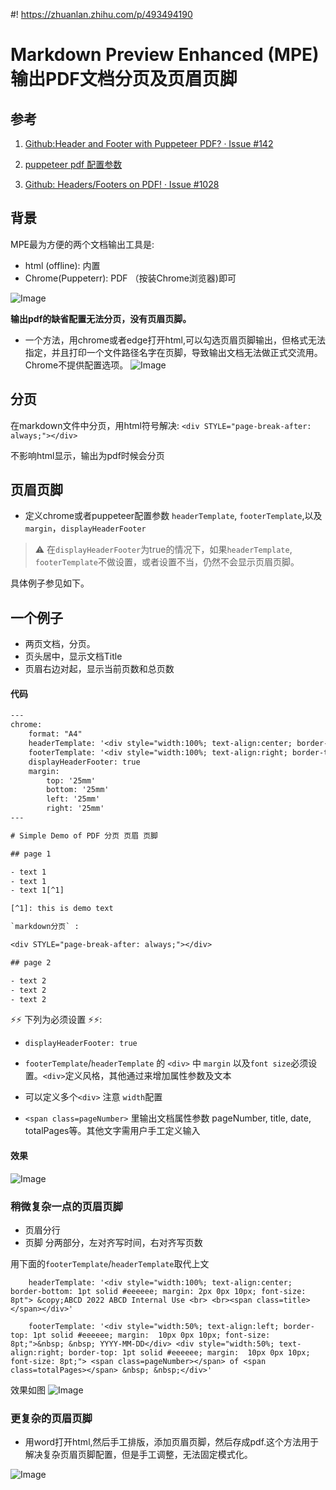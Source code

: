 #! https://zhuanlan.zhihu.com/p/493494190
# Markdown Preview Enhanced (MPE) 输出PDF文档分页及页眉页脚

## 参考

1. [Github:Header and Footer with Puppeteer PDF? · Issue #142](https://github.com/shd101wyy/vscode-markdown-preview-enhanced/issues/142)

1. [puppeteer pdf 配置参数](https://github.com/GoogleChrome/puppeteer/blob/v1.8.0/docs/api.md#pagepdfoptions)   

1. [Github: Headers/Footers on PDF! · Issue #1028](https://github.com/shd101wyy/markdown-preview-enhanced/issues/1028)

## 背景

MPE最为方便的两个文档输出工具是:

- html (offline): 内置
- Chrome(Puppeterr): PDF （按装Chrome浏览器)即可

![Image](https://pic4.zhimg.com/80/v2-0c118f498b12c6e9ace0f8f6d74798d3.png)

**输出pdf的缺省配置无法分页，没有页眉页脚。**

- 一个方法，用chrome或者edge打开html,可以勾选页眉页脚输出，但格式无法指定，并且打印一个文件路径名字在页脚，导致输出文档无法做正式交流用。Chrome不提供配置选项。
    ![Image](https://pic4.zhimg.com/80/v2-e5a516e56fe48bdcdb6d5747725a861d.png)


## 分页

在markdown文件中分页，用html符号解决: `<div STYLE="page-break-after: always;"></div>`

不影响html显示，输出为pdf时候会分页

## 页眉页脚

- 定义chrome或者puppeteer配置参数 `headerTemplate`, `footerTemplate`,以及 `margin`，`displayHeaderFooter`

> ⚠️ 在`displayHeaderFooter`为true的情况下，如果`headerTemplate`, `footerTemplate`不做设置，或者设置不当，仍然不会显示页眉页脚。

具体例子参见如下。

## 一个例子

- 两页文档，分页。 
- 页头居中，显示文档Title
- 页眉右边对起，显示当前页数和总页数


#### 代码
```txt
---
chrome:
    format: "A4"
    headerTemplate: '<div style="width:100%; text-align:center; border-bottom: 1pt solid #eeeeee; margin: 2px 10px 10px; font-size: 8pt"> This Is Title </span></div>'
    footerTemplate: '<div style="width:100%; text-align:right; border-top: 1pt solid #eeeeee; margin:  10px 10px 10px; font-size: 8pt;"> <span class=pageNumber></span> of <span class=totalPages></span></div>'
    displayHeaderFooter: true
    margin:
        top: '25mm'
        bottom: '25mm'
        left: '25mm'
        right: '25mm'
---

# Simple Demo of PDF 分页 页眉 页脚

## page 1

- text 1 
- text 1 
- text 1[^1]

[^1]: this is demo text 

`markdown分页` :

<div STYLE="page-break-after: always;"></div>

## page 2

- text 2
- text 2
- text 2

```
⚡⚡ 下列为必须设置 ⚡⚡:

- `displayHeaderFooter: true`

- `footerTemplate`/`headerTemplate` 的 `<div>` 中  `margin` 以及`font size`必须设置。`<div>`定义风格，其他通过<span>来增加属性参数及文本

- 可以定义多个`<div>` 注意 `width`配置

- `<span class=pageNumber>` 里输出文档属性参数 pageNumber, title, date, totalPages等。其他文字需用户手工定义输入



#### 效果

![Image](https://pic4.zhimg.com/80/v2-08d6bb7a663f2d5cb753eaeee9a2db52.png)


### 稍微复杂一点的页眉页脚

- 页眉分行
- 页脚 分两部分，左对齐写时间，右对齐写页数

用下面的`footerTemplate`/`headerTemplate`取代上文
```
    headerTemplate: '<div style="width:100%; text-align:center; border-bottom: 1pt solid #eeeeee; margin: 2px 0px 10px; font-size: 8pt"> &copy;ABCD 2022 ABCD Internal Use <br> <br><span class=title></span></div>'

    footerTemplate: '<div style="width:50%; text-align:left; border-top: 1pt solid #eeeeee; margin:  10px 0px 10px; font-size: 8pt;">&nbsp; &nbsp; YYYY-MM-DD</div> <div style="width:50%; text-align:right; border-top: 1pt solid #eeeeee; margin:  10px 0px 10px; font-size: 8pt;"> <span class=pageNumber></span> of <span class=totalPages></span> &nbsp; &nbsp;</div>'
```
效果如图
![Image](https://pic4.zhimg.com/80/v2-adc67537210de96e81806d24ba8ecb33.png)

### 更复杂的页眉页脚

- 用word打开html,然后手工排版，添加页眉页脚，然后存成pdf.这个方法用于解决复杂页眉页脚配置，但是手工调整，无法固定模式化。

![Image](https://pic4.zhimg.com/80/v2-e9cb899f97fd79178585c86b91e1758f.png)